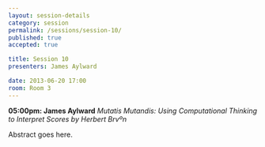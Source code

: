 ```yaml
---
layout: session-details
category: session
permalink: /sessions/session-10/
published: true
accepted: true

title: Session 10
presenters: James Aylward

date: 2013-06-20 17:00
room: Room 3
---
```


**05:00pm: James Aylward**
_Mutatis Mutandis: Using Computational Thinking to Interpret Scores by Herbert Brvºn_

Abstract goes here.
